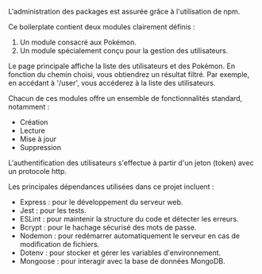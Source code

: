 L'administration des packages est assurée grâce à l'utilisation de npm.

Ce boilerplate contient deux modules clairement définis :

1. Un module consacré aux Pokémon.
2. Un module spécialement conçu pour la gestion des utilisateurs.

Le page principale affiche la liste des utilisateurs et des Pokémon. En fonction du chemin choisi, vous obtiendrez un résultat filtré. Par exemple, en accédant à '/user', vous accéderez à la liste des utilisateurs.

Chacun de ces modules offre un ensemble de fonctionnalités standard, notamment :
- Création
- Lecture
- Mise à jour
- Suppression

L'authentification des utilisateurs s'effectue à partir d'un jeton (token) avec un protocole http.

Les principales dépendances utilisées dans ce projet incluent :
- Express : pour le développement du serveur web.
- Jest : pour les tests.
- ESLint : pour maintenir la structure du code et détecter les erreurs.
- Bcrypt : pour le hachage sécurisé des mots de passe.
- Nodemon : pour redémarrer automatiquement le serveur en cas de modification de fichiers.
- Dotenv : pour stocker et gérer les variables d'environnement.
- Mongoose : pour interagir avec la base de données MongoDB.